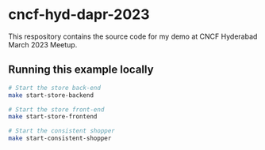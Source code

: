# cncf-hyd-dapr-2023

This respository contains the source code for my demo at CNCF Hyderabad March 2023 Meetup.

## Running this example locally

```bash
# Start the store back-end
make start-store-backend

# Start the store front-end
make start-store-frontend

# Start the consistent shopper
make start-consistent-shopper
```
